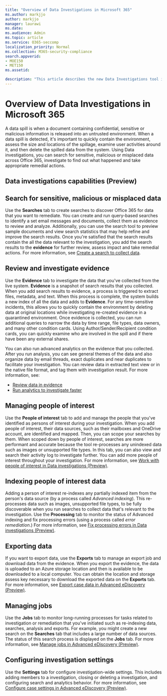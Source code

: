 ```yaml
---
title: "Overview of Data Investigations in Microsoft 365"
ms.author: markjjo
author: markjjo
manager: laurawi
ms.date: 
ms.audience: Admin
ms.topic: article
ms.service: O365-seccomp
localization_priority: Normal
ms.collection: M365-security-compliance 
search.appverid: 
- MOE150
- MET150
ms.assetid: 

description: "This article describes the new Data Investigations tool in Microsoft 365."
---
```


# Overview of Data Investigations in Microsoft 365

A data spill is when a document containing confidential, sensitive or malicious information is released into an untrusted environment. When a data spill is detected, it's important to quickly contain the environment, assess the size and locations of the spillage, examine user activities around it, and then delete the spilled data from the system. Using Data investigations, you can search for sensitive, malicious or misplaced data across Office 365, investigate to find out what happened and take appropriate remedial actions.  

## Data investigations capabilities (Preview) 

## Search for sensitive, malicious or misplaced data

Use the **Searches** tab to create searches to discover Office 365 for data that you want to remediate. You can create and run query-based searches to identify a set email messages and documents, collect them as evidence to review and analyze. Additionally, you can use the search tool to preview sample documents and view search statistics that may help refine and improve the search results. Once you're satisfied that the search results contain the all the data relevant to the investigation, you add the search results to the **evidence** for further review, assess impact and take remedial actions. For more information, see [Create a search to collect data](create-search-to-collect-data.md).

## Review and investigate evidence

Use the **Evidence** tab to investigate the data that you've collected from the live system. **Evidence** is a snapshot of search results that you collected. When you add search results to evidence, a process is triggered to extract files, metadata, and text. When this process is complete, the system builds a new index of all the data and adds to **Evidence**. For any time-sensitive incidents, this allows you to quickly contain the environment by deleting data at original locations while investigating re-created evidence in a quarantined environment. Once evidence is collected, you can run additional queries to narrow the data by time range, file types, data owners, and many other condition cards. Using Author/Sender/Recipient condition cards, you can quickly examine who are involved in the spill and if there have been any external shares. 

You can also run advanced analytics on the evidence that you collected. After you run analysis, you can see general themes of the data and also organize data by email threads, exact duplicates and near duplicates to facilitate your investigation. You can review data in extracted text view or in the native file format, and tag them with investigation result. For more information, see:

  - [Review data in evidence](review-data-evidence.md)
  - [Run analytics to investigate faster](run-analytics-to-investigate-faster.md)


## Managing people of interest

Use the **People of interest** tab to add and manage the people that you've identified as persons of interest during your investigation. When you add people of interest, their data sources, such as their mailboxes and OneDrive account, are identified and mapped. Then, you can scope your searches by them. When scoped down by people of interest, searches are more performant and accurate because the tool re-processes any unindexed data such as images or unsupported file types. In this tab, you can also view and search their activity log to investigate further. You can add more people of interest throughout your investigation. For more information, see [Work with people of interest in Data investigations (Preview)](managing-people-of-interest.md).

## Indexing people of interest data

Adding a person of interest re-indexes any partially indexed item from the person's data source (by a process called *Advanced indexing*). This re-processes data such as images, unsupported file types, to be fully discoverable when you run searches to collect data that's relevant to the investigation. Use the **Processing** tab to monitor the status of Advanced indexing and fix processing errors (using a process called *error remediation*.) For more information, see [Fix processing errors in Data investigations (Preview)](processing-errors-in-data-investigations.md).

## Exporting data

If you want to export data, use the **Exports** tab to manage an export job and download data from the evidence. When you export the evidence, the data is uploaded to an Azure storage location and then is available to be downloaded to a local computer. You can obtain the location and storage assess key necessary to download the exported data on the **Exports** tab. For more information, see [Export case data in Advanced eDiscovery (Preview)](exporting-data-ediscover20.md).

## Managing jobs

Use the **Jobs** tab to monitor long-running processes for tasks related to investigation or remediation that you've initiated such as re-indexing data, searches, analysis and exports. For example, you might create a new search on the **Searches** tab that includes a large number of data sources. The status of this search process is displayed on the **Jobs** tab. For more information, see [Manage jobs in Advanced eDiscovery (Preview)](managing-jobs-ediscovery20.md).

## Configuring investigation settings

Use the **Settings** tab for configure investigation-wide settings. This includes adding members to a investigation, closing or deleting a investigation, and configuring search and analytics behavior. For more information, see [Configure case settings in Advanced eDiscovery (Preview)](configuring-case-settings-ediscovery20.md).

